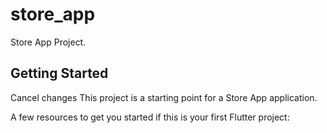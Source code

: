 # store_app

Store App Project.

## Getting Started
Cancel changes
This project is a starting point for a Store App application.

A few resources to get you started if this is your first Flutter project:




